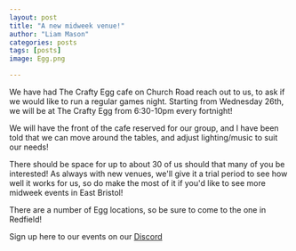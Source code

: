 ```yaml
---
layout: post
title: "A new midweek venue!"
author: "Liam Mason"
categories: posts
tags: [posts]
image: Egg.png

---
```


We have had The Crafty Egg cafe on Church Road reach out to us, to ask if we would like to run a regular games night. 
Starting from Wednesday 26th, we will be at The Crafty Egg from 6:30-10pm every fortnight!

We will have the front of the cafe reserved for our group, and I have been told that we can move around the tables, and adjust lighting/music to suit our needs!

There should be space for up to about 30 of us should that many of you be interested!
As always with new venues, we'll give it a trial period to see how well it works for us, so do make the most of it if you'd like to see more midweek events in East Bristol!

There are a number of Egg locations, so be sure to come to the one in Redfield!

Sign up here to our events on our [Discord](https://discord.gg/JuuxmmbgG7)
